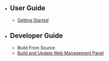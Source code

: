 * ## User Guide
   * [Getting Started](https://github.com/ant-media/Ant-Media-Server/wiki/02_a_Getting-Started)

* ## Developer Guide
   * Build From Source
   * [Build and Update Web Management Panel](https://github.com/ant-media/Ant-Media-Server/wiki/02_b_DevGuide---Build-and-Update-Management-Web-Panel)